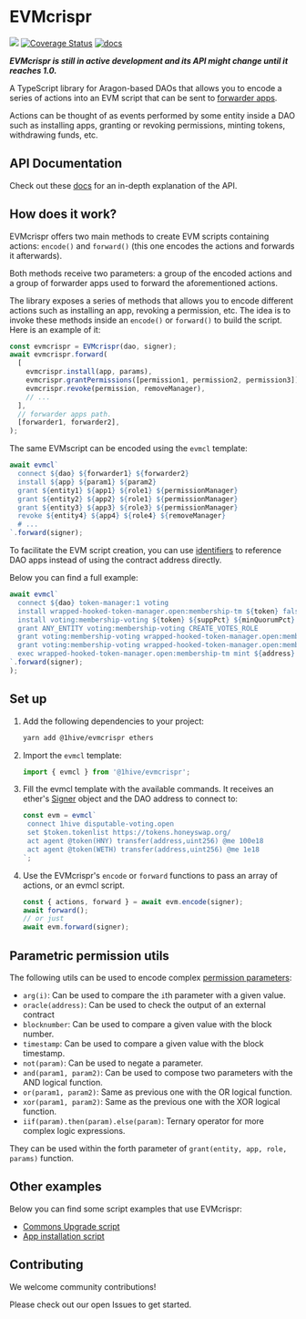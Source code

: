# EVMcrispr

[![](https://img.shields.io/github/package-json/v/1hive/evmcrispr?label=npm)](https://www.npmjs.com/package/@1hive/evmcrispr)
[![Coverage Status](https://coveralls.io/repos/github/1Hive/EVMcrispr/badge.svg?branch=main)](https://coveralls.io/github/1Hive/EVMcrispr?branch=main)
[![docs](https://github.com/1hive/evmcrispr/actions/workflows/docs.yml/badge.svg)](https://1hive.github.io/EVMcrispr/)

**_EVMcrispr is still in active development and its API might change until it reaches 1.0._**

A TypeScript library for Aragon-based DAOs that allows you to encode a series of actions into an EVM script that can be sent to [forwarder apps](https://hack.aragon.org/docs/forwarding-intro).

Actions can be thought of as events performed by some entity inside a DAO such as installing apps, granting or revoking permissions, minting tokens, withdrawing funds, etc.

## API Documentation

Check out these [docs](https://1hive.github.io/evmcrispr/) for an in-depth explanation of the API.

## How does it work?

EVMcrispr offers two main methods to create EVM scripts containing actions: `encode()` and `forward()` (this one encodes the actions and forwards it afterwards).

Both methods receive two parameters: a group of the encoded actions and a group of forwarder apps used to forward the aforementioned actions.

The library exposes a series of methods that allows you to encode different actions such as installing an app, revoking a permission, etc. The idea is to invoke these methods inside an `encode()` or `forward()` to build the script. Here is an example of it:

```js
const evmcrispr = EVMcrispr(dao, signer);
await evmcrispr.forward(
  [
    evmcrispr.install(app, params),
    evmcrispr.grantPermissions([permission1, permission2, permission3]),
    evmcrispr.revoke(permission, removeManager),
    // ...
  ],
  // forwarder apps path.
  [forwarder1, forwarder2],
);
```

The same EVMscript can be encoded using the `evmcl` template:

```js
await evmcl`
  connect ${dao} ${forwarder1} ${forwarder2}
  install ${app} ${param1} ${param2}
  grant ${entity1} ${app1} ${role1} ${permissionManager}
  grant ${entity2} ${app2} ${role1} ${permissionManager}
  grant ${entity3} ${app3} ${role3} ${permissionManager}
  revoke ${entity4} ${app4} ${role4} ${removeManager}
  # ...
`.forward(signer);
```

To facilitate the EVM script creation, you can use [identifiers](https://1hive.github.io/EVMcrispr/modules.html#AppIdentifier) to reference DAO apps instead of using the contract address directly.

Below you can find a full example:

```js
await evmcl`
  connect ${dao} token-manager:1 voting
  install wrapped-hooked-token-manager.open:membership-tm ${token} false 0
  install voting:membership-voting ${token} ${suppPct} ${minQuorumPct} ${voteTime}
  grant ANY_ENTITY voting:membership-voting CREATE_VOTES_ROLE
  grant voting:membership-voting wrapped-hooked-token-manager.open:membership-tm MINT_ROLE
  grant voting:membership-voting wrapped-hooked-token-manager.open:membership-tm BURN_ROLE
  exec wrapped-hooked-token-manager.open:membership-tm mint ${address} 2e18
`.forward(signer);
);
```

## Set up

1. Add the following dependencies to your project:

   ```sh
   yarn add @1hive/evmcrispr ethers
   ```

2. Import the `evmcl` template:

   ```js
   import { evmcl } from '@1hive/evmcrispr';
   ```

3. Fill the evmcl template with the available commands. It receives an ether's [Signer](https://docs.ethers.io/v5/single-page/#/v5/api/signer/-%23-signers) object and the DAO address to connect to:

   ```js
   const evm = evmcl`
    connect 1hive disputable-voting.open
    set $token.tokenlist https://tokens.honeyswap.org/
    act agent @token(HNY) transfer(address,uint256) @me 100e18
    act agent @token(WETH) transfer(address,uint256) @me 1e18
   `;
   ```

4. Use the EVMcrispr's `encode` or `forward` functions to pass an array of actions, or an evmcl script.

   ```js
   const { actions, forward } = await evm.encode(signer);
   await forward();
   // or just
   await evm.forward(signer);
   ```

## Parametric permission utils

The following utils can be used to encode complex [permission parameters](https://hack.aragon.org/docs/aragonos-ref#parameter-interpretation):

- `arg(i)`: Can be used to compare the `i`th parameter with a given value.
- `oracle(address)`: Can be used to check the output of an external contract
- `blocknumber`: Can be used to compare a given value with the block number.
- `timestamp`: Can be used to compare a given value with the block timestamp.
- `not(param)`: Can be used to negate a parameter.
- `and(param1, param2)`: Can be used to compose two parameters with the AND logical function.
- `or(param1, param2)`: Same as previous one with the OR logical function.
- `xor(param1, param2)`: Same as the previous one with the XOR logical function.
- `iif(param).then(param).else(param)`: Ternary operator for more complex logic expressions.

They can be used within the forth parameter of `grant(entity, app, role, params)` function.

## Other examples

Below you can find some script examples that use EVMcrispr:

- [Commons Upgrade script](https://github.com/CommonsSwarm/commons-upgrade)
- [App installation script](https://gist.github.com/PJColombo/4d4536b87fbae6beece427f0d7de8bb9)

## Contributing

We welcome community contributions!

Please check out our open Issues to get started.
